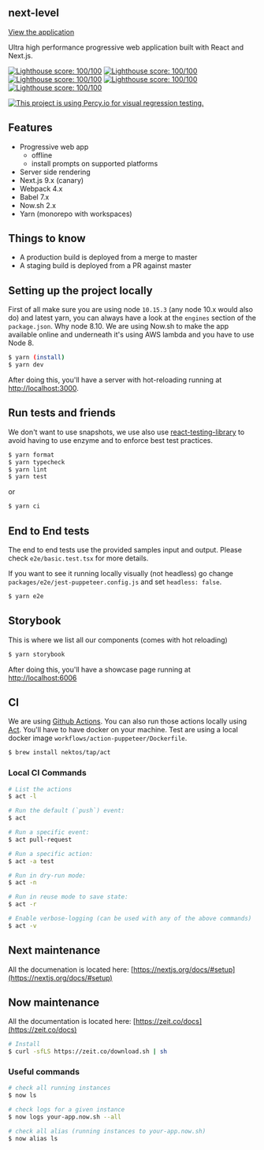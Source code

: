 ## next-level

[View the application](https://next-level.now.sh/)

Ultra high performance progressive web application built with React and Next.js.

[![Lighthouse score: 100/100](https://lighthouse-badge.appspot.com/?score=100&category=Performance)](https://github.com/ebidel/lighthouse-badge)
[![Lighthouse score: 100/100](https://lighthouse-badge.appspot.com/?score=100&category=PWA)](https://github.com/ebidel/lighthouse-badge)
[![Lighthouse score: 100/100](https://lighthouse-badge.appspot.com/?score=100&category=Accessibility)](https://github.com/ebidel/lighthouse-badge)
[![Lighthouse score: 100/100](https://lighthouse-badge.appspot.com/?score=100&category=Best%20Practices)](https://github.com/ebidel/lighthouse-badge)
[![Lighthouse score: 100/100](https://lighthouse-badge.appspot.com/?score=100&category=SEO)](https://github.com/ebidel/lighthouse-badge)

[![This project is using Percy.io for visual regression testing.](https://percy.io/static/images/percy-badge.svg)](https://percy.io/Dblechoc/next-level)

## Features

- Progressive web app
  - offline
  - install prompts on supported platforms
- Server side rendering
- Next.js 9.x (canary)
- Webpack 4.x
- Babel 7.x
- Now.sh 2.x
- Yarn (monorepo with workspaces)

## Things to know

- A production build is deployed from a merge to master
- A staging build is deployed from a PR against master

## Setting up the project locally

First of all make sure you are using node `10.15.3` (any node 10.x would also do) and latest yarn, you can always have a look at the `engines` section of the `package.json`. Why node 8.10. We are using Now.sh to make the app available online and underneath it's using AWS lambda and you have to use Node 8.

```sh
$ yarn (install)
$ yarn dev
```

After doing this, you'll have a server with hot-reloading running at [http://localhost:3000](http://localhost:3000).

## Run tests and friends

We don't want to use snapshots, we use also use [react-testing-library](https://github.com/testing-library/react-testing-library) to avoid having to use enzyme and to enforce best test practices.

```sh
$ yarn format
$ yarn typecheck
$ yarn lint
$ yarn test
```

or

```sh
$ yarn ci
```

## End to End tests

The end to end tests use the provided samples input and output. Please check `e2e/basic.test.tsx` for more details.

If you want to see it running locally visually (not headless) go change `packages/e2e/jest-puppeteer.config.js` and set `headless: false`.

```sh
$ yarn e2e
```

## Storybook

This is where we list all our components (comes with hot reloading)

```sh
$ yarn storybook
```

After doing this, you'll have a showcase page running at [http://localhost:6006](http://localhost:6006)

## CI

We are using [Github Actions](https://developer.github.com/actions/). You can also run those actions locally using [Act](https://github.com/nektos/act). You'll have to have docker on your machine. Test are using a local docker image `workflows/action-puppeteer/Dockerfile`.

```sh
$ brew install nektos/tap/act
```

### Local CI Commands

```sh
# List the actions
$ act -l

# Run the default (`push`) event:
$ act

# Run a specific event:
$ act pull-request

# Run a specific action:
$ act -a test

# Run in dry-run mode:
$ act -n

# Run in reuse mode to save state:
$ act -r

# Enable verbose-logging (can be used with any of the above commands)
$ act -v
```

## Next maintenance

All the documenation is located here: [https://nextjs.org/docs/#setup](https://nextjs.org/docs/#setup)

## Now maintenance

All the documentation is located here: [https://zeit.co/docs](https://zeit.co/docs)

```sh
# Install
$ curl -sfLS https://zeit.co/download.sh | sh
```

### Useful commands

```sh
# check all running instances
$ now ls

# check logs for a given instance
$ now logs your-app.now.sh --all

# check all alias (running instances to your-app.now.sh)
$ now alias ls
```
